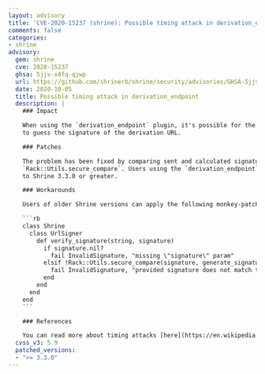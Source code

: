 ```yaml
---
layout: advisory
title: 'CVE-2020-15237 (shrine): Possible timing attack in derivation_endpoint'
comments: false
categories:
- shrine
advisory:
  gem: shrine
  cve: 2020-15237
  ghsa: 5jjv-x4fq-qjwp
  url: https://github.com/shrinerb/shrine/security/advisories/GHSA-5jjv-x4fq-qjwp
  date: 2020-10-05
  title: Possible timing attack in derivation_endpoint
  description: |
    ### Impact

    When using the `derivation_endpoint` plugin, it's possible for the attacker to use a timing attack
    to guess the signature of the derivation URL.

    ### Patches

    The problem has been fixed by comparing sent and calculated signature in constant time, using
    `Rack::Utils.secure_compare`. Users using the `derivation_endpoint` plugin are urged to upgrade
    to Shrine 3.3.0 or greater.

    ### Workarounds

    Users of older Shrine versions can apply the following monkey-patch after loading the `derivation_endpoint` plugin:

    ```rb
    class Shrine
      class UrlSigner
        def verify_signature(string, signature)
          if signature.nil?
            fail InvalidSignature, "missing \"signature\" param"
          elsif !Rack::Utils.secure_compare(signature, generate_signature(string))
            fail InvalidSignature, "provided signature does not match the calculated signature"
          end
        end
      end
    end
    ```

    ### References

    You can read more about timing attacks [here](https://en.wikipedia.org/wiki/Timing_attack).
  cvss_v3: 5.9
  patched_versions:
  - ">= 3.3.0"
---
```

